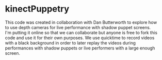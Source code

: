 # kinectPuppetry
This code was created in collaboration with Dan Butterworth to explore how to use depth cameras for live performance with shadow puppet screens. I'm putting it online so that we can collaborate but anyone is free to fork this code and use it for their own purposes. We use quicktime to record videos with a black background in order to later replay the videos during performances with shadow puppets or live performers with a large enough screen. 
